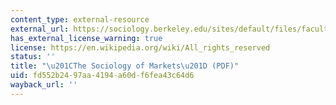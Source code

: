 ```yaml
---
content_type: external-resource
external_url: https://sociology.berkeley.edu/sites/default/files/faculty/fligstein/ANRV316-SO33-06_001-024_.pdf
has_external_license_warning: true
license: https://en.wikipedia.org/wiki/All_rights_reserved
status: ''
title: "\u201CThe Sociology of Markets\u201D (PDF)"
uid: fd552b24-97aa-4194-a60d-f6fea43c64d6
wayback_url: ''
---
```

